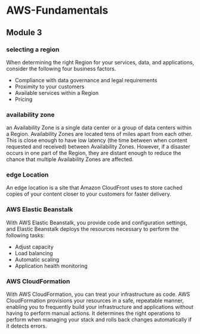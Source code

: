 # AWS-Fundamentals

## Module 3
### selecting a region

When determining the right Region for your services, data, and applications, consider the following four business factors.

* Compliance with data governance and legal requirements
* Proximity to your customers
* Available services within a Region
* Pricing

### availability zone

an Availability Zone is a single data center or a group of data centers within a Region. Availability Zones are located tens of miles apart from each other. This is close enough to have low latency (the time between when content requested and received) between Availability Zones. However, if a disaster occurs in one part of the Region, they are distant enough to reduce the chance that multiple Availability Zones are affected.

### edge Location

An edge location is a site that Amazon CloudFront uses to store cached copies of your content closer to your customers for faster delivery.

### AWS Elastic Beanstalk

With AWS Elastic Beanstalk, you provide code and configuration settings, and Elastic Beanstalk deploys the resources necessary to perform the following tasks:

* Adjust capacity
* Load balancing
* Automatic scaling
* Application health monitoring

### AWS CloudFormation
With AWS CloudFormation, you can treat your infrastructure as code.
AWS CloudFormation provisions your resources in a safe, repeatable manner, enabling you to frequently build your infrastructure and applications without having to perform manual actions. It determines the right operations to perform when managing your stack and rolls back changes automatically if it detects errors.

